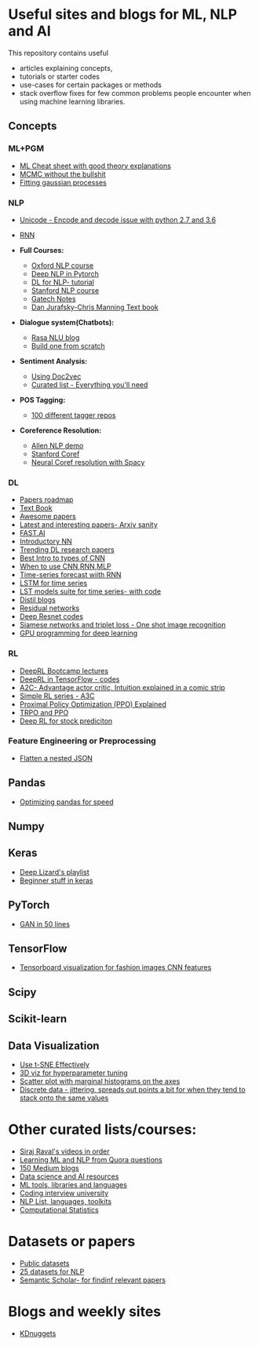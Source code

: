 # Useful sites and blogs for ML, NLP and AI

This repository contains useful 

* articles explaining concepts, 
* tutorials or starter codes 
* use-cases for certain packages or methods
* stack overflow fixes for few common problems people encounter when using machine learning libraries. 



## Concepts

### ML+PGM

* [ML Cheat sheet with good theory explanations](http://www.datascienceassn.org/sites/default/files/Machine%20Learning%20Cheat%20Sheet%202015.pdf)
* [MCMC without the bullshit](https://jeremykun.com/2015/04/06/markov-chain-monte-carlo-without-all-the-bullshit/)
* [Fitting gaussian processes](https://blog.dominodatalab.com/fitting-gaussian-process-models-python/)


### NLP

* [Unicode - Encode and decode issue with python 2.7 and 3.6](https://nedbatchelder.com/text/unipain.html)
* [RNN](http://karpathy.github.io/2015/05/21/rnn-effectiveness/)
* **Full Courses:**
   * [Oxford NLP course](https://github.com/oxford-cs-deepnlp-2017/lectures)
   * [Deep NLP in Pytorch](https://pytorch.org/tutorials/beginner/deep_learning_60min_blitz.html)
   * [DL for NLP- tutorial](https://github.com/UKPLab/deeplearning4nlp-tutorial)
   * [Stanford NLP course](http://web.stanford.edu/class/cs224n/syllabus.html)
   * [Gatech Notes](https://github.com/jacobeisenstein/gt-nlp-class/blob/master/notes/eisenstein-nlp-notes-10-15-2018.pdf)
   * [Dan Jurafsky-Chris Manning Text book](https://web.stanford.edu/~jurafsky/slp3/)

* **Dialogue system(Chatbots):**
  * [Rasa NLU blog](https://hackernoon.com/demystifying-rasa-nlu-1-training-91a08429c9fb)
  * [Build one from scratch](https://chatbotsmagazine.com/how-to-develop-a-chatbot-from-scratch-62bed1adab8c)
  
* **Sentiment Analysis:**
  * [Using Doc2vec](http://linanqiu.github.io/2015/10/07/word2vec-sentiment/)
  * [Curated list - Everything you'll need](https://github.com/laugustyniak/awesome-sentiment-analysis)
  
* **POS Tagging:**
  * [100 different tagger repos](http://meta-guide.com/software-meta-guide/100-best-github-part-of-speech-tagging)

* **Coreference Resolution:**
  * [Allen NLP demo](http://demo.allennlp.org/coreference-resolution)
  * [Stanford Coref](https://nlp.stanford.edu/projects/coref.shtml)
  * [Neural Coref resolution with Spacy](https://github.com/huggingface/neuralcoref)

### DL

* [Papers roadmap](https://github.com/bjpcjp/Deep-Learning-Papers-Reading-Roadmap)
* [Text Book](http://www.deeplearningbook.org)
* [Awesome papers](https://github.com/terryum/awesome-deep-learning-papers)
* [Latest and interesting papers- Arxiv sanity](http://www.arxiv-sanity.com)
* [FAST.AI](https://www.fast.ai)
* [Introductory NN](http://neuralnetworksanddeeplearning.com)
* [Trending DL research papers](http://assert.pub)
* [Best Intro to types of CNN](https://towardsdatascience.com/types-of-convolutions-in-deep-learning-717013397f4d)
* [When to use CNN,RNN,MLP](https://machinelearningmastery.com/when-to-use-mlp-cnn-and-rnn-neural-networks/)
* [Time-series forecast wiith RNN](https://towardsdatascience.com/time-series-forecasting-with-rnns-ff22683bbbb0)
* [LSTM for time series](https://towardsdatascience.com/using-lstms-for-stock-market-predictions-tensorflow-9e83999d4653)
* [LST models suite for time series- with code](https://machinelearningmastery.com/how-to-develop-lstm-models-for-time-series-forecasting/)
* [Distil blogs](https://distill.pub)
* [Residual networks](https://blog.waya.ai/deep-residual-learning-9610bb62c355)
* [Deep Resnet codes](https://towardsdatascience.com/understanding-residual-networks-9add4b664b03)
* [Siamese networks and triplet loss - One shot image recognition](https://towardsdatascience.com/siamese-network-triplet-loss-b4ca82c1aec8)
* [GPU programming for deep learning](http://videolectures.net/deeplearning2016_bernauer_olson_deep_learning/)


### RL

* [DeepRL Bootcamp lectures](https://sites.google.com/view/deep-rl-bootcamp/lectures)
* [DeepRL in TensorFlow - codes](https://github.com/carpedm20/deep-rl-tensorflow)
* [A2C- Advantage actor critic, Intuition explained in a  comic strip](https://hackernoon.com/intuitive-rl-intro-to-advantage-actor-critic-a2c-4ff545978752)
* [Simple RL series - A3C](https://medium.com/emergent-future/simple-reinforcement-learning-with-tensorflow-part-8-asynchronous-actor-critic-agents-a3c-c88f72a5e9f2)
* [Proximal Policy Optimization (PPO) Explained](https://medium.com/@jonathan_hui/rl-proximal-policy-optimization-ppo-explained-77f014ec3f12)
* [TRPO and PPO](https://towardsdatascience.com/introduction-to-various-reinforcement-learning-algorithms-part-ii-trpo-ppo-87f2c5919bb9)
* [Deep RL for stock prediciton](https://www.kaggle.com/itoeiji/deep-reinforcement-learning-on-stock-data/notebook)

### Feature Engineering or Preprocessing

* [Flatten a nested JSON](https://medium.com/@gis10kwo/converting-nested-json-data-to-csv-using-python-pandas-dc6eddc69175)

## Pandas

* [Optimizing pandas for speed](https://engineering.upside.com/a-beginners-guide-to-optimizing-pandas-code-for-speed-c09ef2c6a4d6)


## Numpy


## Keras

* [Deep Lizard's playlist](https://www.youtube.com/playlist?list=PLZbbT5o_s2xrwRnXk_yCPtnqqo4_u2YGL)
* [Beginner stuff in keras](https://elitedatascience.com/keras-tutorial-deep-learning-in-python)

## PyTorch

* [GAN in 50 lines](https://medium.com/@devnag/generative-adversarial-networks-gans-in-50-lines-of-code-pytorch-e81b79659e3f#.6ag2kjgbp)

## TensorFlow

* [Tensorboard visualization for fashion images  CNN features ](https://towardsdatascience.com/the-4-convolutional-neural-network-models-that-can-classify-your-fashion-images-9fe7f3e5399d)


## Scipy


## Scikit-learn


## Data Visualization

* [Use t-SNE Effectively](https://distill.pub/2016/misread-tsne/)
* [3D viz for hyperparameter tuning](https://towardsdatascience.com/using-3d-visualizations-to-tune-hyperparameters-of-ml-models-with-python-ba2885eab2e9)
* [Scatter plot with marginal histograms on the axes](https://www.r-bloggers.com/example-8-41-scatterplot-with-marginal-histograms/)
* [Discrete data - jittering, spreads out points a bit for when they tend to stack onto the same values](https://thomasleeper.com/Rcourse/Tutorials/jitter.html)


# Other curated lists/courses: 

* [Siraj Raval's videos in order](https://medium.com/@epireve/i-couldt-afford-siraj-raval-s-deep-learning-udacity-course-c41ae2a55554)
* [Learning ML and NLP from Quora questions](https://medium.com/machine-learning-in-practice/learning-machine-learning-and-nlp-from-185-quora-questions-cebe42e47da8)
* [150 Medium blogs](https://medium.com/machine-learning-in-practice/over-150-of-the-best-machine-learning-nlp-and-python-tutorials-ive-found-ffce2939bd78)
* [Data science and AI resources](https://github.com/InnoArchiTech/datascience-ai-machinelearning-resources)
* [ML tools, libraries and languages](https://github.com/josephmisiti/awesome-machine-learning)
* [Coding interview university](https://github.com/jwasham/coding-interview-university)
* [NLP List, languages, toolkits](https://github.com/keon/awesome-nlp)
* [Computational Statistics](https://people.duke.edu/~ccc14/sta-663/)

# Datasets or papers

* [Public datasets](https://www.datasciencecentral.com/profiles/blogs/great-github-list-of-public-data-sets?fbclid=IwAR2ItypE1C6j3ZlU3CIdi9QvBODOVqKYI0fYZTwvy3uTqLSjvjj0kVqlPnQ)
* [25 datasets for NLP](https://gengo.ai/datasets/the-best-25-datasets-for-natural-language-processing/)
* [Semantic Scholar- for findinf relevant papers](https://www.semanticscholar.org)


# Blogs and weekly sites

* [KDnuggets](https://www.kdnuggets.com)
